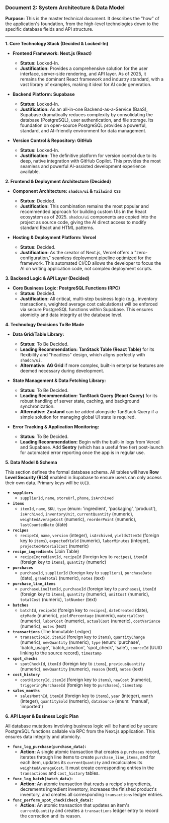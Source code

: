 ### **Document 2: System Architecture & Data Model**

**Purpose:** This is the master technical document. It describes the "how" of the application's foundation, from the high-level technologies down to the specific database fields and API structure.

---

**1\. Core Technology Stack (Decided & Locked-In)**

* **Frontend Framework: Next.js (React)**  
    
  * **Status:** Locked-In.  
  * **Justification:** Provides a comprehensive solution for the user interface, server-side rendering, and API layer. As of 2025, it remains the dominant React framework and industry standard, with a vast library of examples, making it ideal for AI code generation.


* **Backend Platform: Supabase**  
    
  * **Status:** Locked-In.  
  * **Justification:** As an all-in-one Backend-as-a-Service (BaaS), Supabase dramatically reduces complexity by consolidating the database (PostgreSQL), user authentication, and file storage. Its foundation on open-source PostgreSQL provides a powerful, standard, and AI-friendly environment for data management.


* **Version Control & Repository: GitHub**  
    
  * **Status:** Locked-In.  
  * **Justification:** The definitive platform for version control due to its deep, native integration with GitHub Copilot. This provides the most seamless and powerful AI-assisted development experience available.

**2\. Frontend & Deployment Architecture (Decided)**

* **Component Architecture: `shadcn/ui` & `Tailwind CSS`**  
    
  * **Status:** Decided.  
  * **Justification:** This combination remains the most popular and recommended approach for building custom UIs in the React ecosystem as of 2025\. `shadcn/ui` components are copied into the project as source code, giving the AI direct access to modify standard React and HTML patterns.


* **Hosting & Deployment Platform: Vercel**  
    
  * **Status:** Decided.  
  * **Justification:** As the creator of Next.js, Vercel offers a "zero-configuration," seamless deployment pipeline optimized for the framework. This automated CI/CD allows the developer to focus the AI on writing application code, not complex deployment scripts.

**3\. Backend Logic & API Layer (Decided)**

* **Core Business Logic: PostgreSQL Functions (RPC)**  
  * **Status:** Decided.  
  * **Justification:** All critical, multi-step business logic (e.g., inventory transactions, weighted average cost calculations) will be enforced via secure PostgreSQL functions within Supabase. This ensures atomicity and data integrity at the database level.

**4\. Technology Decisions To Be Made**

* **Data Grid/Table Library:**  
    
  * **Status:** To Be Decided.  
  * **Leading Recommendation:** **TanStack Table (React Table)** for its flexibility and "headless" design, which aligns perfectly with `shadcn/ui`.  
  * **Alternative:** **AG Grid** if more complex, built-in enterprise features are deemed necessary during development.


* **State Management & Data Fetching Library:**  
    
  * **Status:** To Be Decided.  
  * **Leading Recommendation:** **TanStack Query (React Query)** for its robust handling of server state, caching, and background synchronization.  
  * **Alternative:** **Zustand** can be added alongside TanStack Query if a simple solution for managing global UI state is required.


* **Error Tracking & Application Monitoring:**  
    
  * **Status:** To Be Decided.  
  * **Leading Recommendation:** Begin with the built-in logs from Vercel and Supabase. Add **Sentry** (which has a useful free tier) post-launch for automated error reporting once the app is in regular use.

**5\. Data Model & Schema**

This section defines the formal database schema. All tables will have **Row Level Security (RLS)** enabled in Supabase to ensure users can only access their own data. Primary keys will be `UUID`.

* **`suppliers`**  
  * `supplierId`, `name`, `storeUrl`, `phone`, `isArchived`  
* **`items`**  
  * `itemId`, `name`, `SKU`, `type` (enum: 'ingredient', 'packaging', 'product'), `isArchived`, `inventoryUnit`, `currentQuantity` (numeric), `weightedAverageCost` (numeric), `reorderPoint` (numeric), `lastCountedDate` (date)  
* **`recipes`**  
  * `recipeId`, `name`, `version` (integer), `isArchived`, `yieldsItemId` (foreign key to `items`), `expectedYield` (numeric), `laborMinutes` (integer), `projectedMaterialCost` (numeric)  
* **`recipe_ingredients`** (Join Table)  
  * `recipeIngredientId`, `recipeId` (foreign key to `recipes`), `itemId` (foreign key to `items`), `quantity` (numeric)  
* **`purchases`**  
  * `purchaseId`, `supplierId` (foreign key to `suppliers`), `purchaseDate` (date), `grandTotal` (numeric), `notes` (text)  
* **`purchase_line_items`**  
  * `purchaseLineItemId`, `purchaseId` (foreign key to `purchases`), `itemId` (foreign key to `items`), `quantity` (numeric), `unitCost` (numeric), `totalCost` (numeric), `lotNumber` (text)  
* **`batches`**  
  * `batchId`, `recipeId` (foreign key to `recipes`), `dateCreated` (date), `qtyMade` (numeric), `yieldPercentage` (numeric), `materialCost` (numeric), `laborCost` (numeric), `actualCost` (numeric), `costVariance` (numeric), `notes` (text)  
* **`transactions`** (The Immutable Ledger)  
  * `transactionId`, `itemId` (foreign key to `items`), `quantityChange` (numeric), `newQuantity` (numeric), `type` (enum: 'purchase', 'batch\_usage', 'batch\_creation', 'spot\_check', 'sale'), `sourceId` (UUID linking to the source record), `timestamp`  
* **`spot_checks`**  
  * `spotCheckId`, `itemId` (foreign key to `items`), `previousQuantity` (numeric), `newQuantity` (numeric), `reason` (text), `notes` (text)  
* **`cost_history`**  
  * `costHistoryId`, `itemId` (foreign key to `items`), `newCost` (numeric), `triggeringPurchaseId` (foreign key to `purchases`), `timestamp`  
* **`sales_months`**  
  * `salesMonthId`, `itemId` (foreign key to `items`), `year` (integer), `month` (integer), `quantitySold` (numeric), `dataSource` (enum: 'manual', 'imported')

**6\. API Layer & Business Logic Plan**

All database mutations involving business logic will be handled by secure PostgreSQL functions callable via RPC from the Next.js application. This ensures data integrity and atomicity.

* **`func_log_purchase(purchase_data)`:**  
  * **Action:** A single atomic transaction that creates a `purchases` record, iterates through line items to create `purchase_line_items`, and for each item, updates its `currentQuantity` and recalculates its `weightedAverageCost`. It must create corresponding entries in the `transactions` and `cost_history` tables.  
* **`func_log_batch(batch_data)`:**  
  * **Action:** An atomic transaction that reads a recipe's ingredients, decrements ingredient inventory, increases the finished product's inventory, and creates all corresponding `transactions` ledger entries.  
* **`func_perform_spot_check(check_data)`:**  
  * **Action:** An atomic transaction that updates an item's `currentQuantity` and creates a `transactions` ledger entry to record the correction and its reason.

